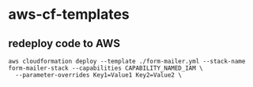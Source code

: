 # aws-cf-templates

## redeploy code to AWS

```
aws cloudformation deploy --template ./form-mailer.yml --stack-name form-mailer-stack --capabilities CAPABILITY_NAMED_IAM \
  --parameter-overrides Key1=Value1 Key2=Value2 \
```
